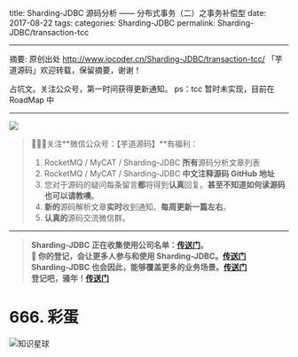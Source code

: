 title: Sharding-JDBC 源码分析 —— 分布式事务（二）之事务补偿型
date: 2017-08-22
tags:
categories: Sharding-JDBC
permalink: Sharding-JDBC/transaction-tcc

-------

摘要: 原创出处 http://www.iocoder.cn/Sharding-JDBC/transaction-tcc/ 「芋道源码」欢迎转载，保留摘要，谢谢！

占坑文。关注公众号，第一时间获得更新通知。
ps：tcc 暂时未实现，目前在 RoadMap 中

-------

![](https://www.iocoder.cn/images/common/wechat_mp_2018_05_18.jpg)

> 🙂🙂🙂关注**微信公众号：【芋道源码】**有福利：  
> 1. RocketMQ / MyCAT / Sharding-JDBC **所有**源码分析文章列表  
> 2. RocketMQ / MyCAT / Sharding-JDBC **中文注释源码 GitHub 地址**  
> 3. 您对于源码的疑问每条留言**都**将得到**认真**回复。**甚至不知道如何读源码也可以请教噢**。  
> 4. **新的**源码解析文章**实时**收到通知。**每周更新一篇左右**。  
> 5. **认真的**源码交流微信群。

-------

> **Sharding-JDBC 正在收集使用公司名单：[传送门](https://github.com/dangdangdotcom/sharding-jdbc/issues/234)。  
> 🙂 你的登记，会让更多人参与和使用 Sharding-JDBC。[传送门](https://github.com/dangdangdotcom/sharding-jdbc/issues/234)  
> Sharding-JDBC 也会因此，能够覆盖更多的业务场景。[传送门](https://github.com/dangdangdotcom/sharding-jdbc/issues/234)  
> 登记吧，骚年！[传送门](https://github.com/dangdangdotcom/sharding-jdbc/issues/234)**

# 666. 彩蛋

![知识星球](http://www.iocoder.cn/images/Architecture/2017_12_29/01.png)


